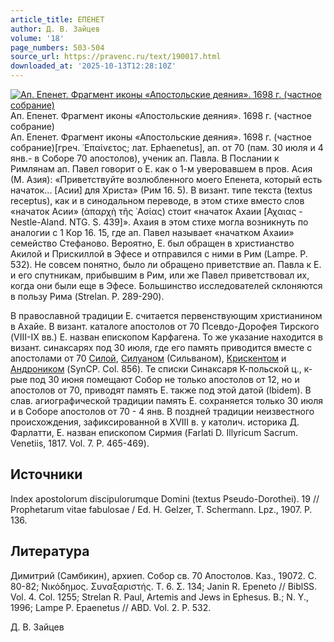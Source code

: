 ```yaml
---
article_title: ЕПЕНЕТ
author: Д. В. Зайцев
volume: '18'
page_numbers: 503-504
source_url: https://pravenc.ru/text/190017.html
downloaded_at: '2025-10-13T12:28:10Z'
---
```


[![Ап. Епенет. Фрагмент иконы «Апостольские деяния». 1698 г. (частное собрание)](https://pravenc.ru/data/181/495/1234/i200.jpg "Кликните для увеличения картинки")](https://pravenc.ru/data/181/495/1234/i400.jpg)Ап. Епенет. Фрагмент иконы «Апостольские деяния». 1698 г. (частное собрание)  
Ап. Епенет. Фрагмент иконы «Апостольские деяния». 1698 г. (частное собрание)[греч. ᾿Επαίνετος; лат. Ephaenetus], ап. от 70 (пам. 30 июля и 4 янв.- в Соборе 70 апостолов), ученик ап. Павла. В Послании к Римлянам ап. Павел говорит о Е. как о 1-м уверовавшем в пров. Асия (М. Азия): «Приветствуйте возлюбленного моего Епенета, который есть начаток... [Асии] для Христа» (Рим 16. 5). В визант. типе текста (textus receptus), как и в синодальном переводе, в этом стихе вместо слов «начаток Асии» (ἀπαρχὴ τῆς ᾿Ασίας) стоит «начаток Ахаии [Αχαιας - Nestle-Aland. NTG. S. 439]». Ахаия в этом стихе могла возникнуть по аналогии с 1 Кор 16. 15, где ап. Павел называет «начатком Ахаии» семейство Стефаново. Вероятно, Е. был обращен в христианство Акилой и Прискиллой в Эфесе и отправился с ними в Рим (Lampe. P. 532). Не совсем понятно, было ли обращено приветствие ап. Павла к Е. и его спутникам, прибывшим в Рим, или же Павел приветствовал их, когда они были еще в Эфесе. Большинство исследователей склоняются в пользу Рима (Strelan. P. 289-290).

В православной традиции Е. считается первенствующим христианином в Ахайе. В визант. каталоге апостолов от 70 Псевдо-Дорофея Тирского (VIII-IX вв.) Е. назван епископом Карфагена. То же указание находится в визант. синаксарях под 30 июля, где его память приводится вместе с апостолами от 70 [Силой](https://pravenc.ru/text/Силой.html), [Силуаном](https://pravenc.ru/text/Силуаном.html) (Сильваном), [Крискентом](https://pravenc.ru/text/Крискентом.html) и [Андроником](https://pravenc.ru/text/Андроник.html) (SynCP. Col. 856). Те списки Синаксаря К-польской ц., к-рые под 30 июня помещают Собор не только апостолов от 12, но и апостолов от 70, приводят память Е. также под этой датой (Ibidem). В слав. агиографической традиции память Е. сохраняется только 30 июля и в Соборе апостолов от 70 - 4 янв. В поздней традиции неизвестного происхождения, зафиксированной в XVIII в. у католич. историка Д. Фарлатти, Е. назван епископом Сирмия (Farlati D. Illyricum Sacrum. Venetiis, 1817. Vol. 7. P. 465-469).

## Источники

Index apostolorum discipulorumque Domini (textus Pseudo-Dorothei). 19 // Prophetarum vitae fabulosae / Ed. H. Gelzer, T. Schermann. Lpz., 1907. P. 136.

## Литература

Димитрий (Самбикин), архиеп.  Собор св. 70 Апостолов. Каз., 19072. C. 80-82; Νικόδημος. Συναξαριστής. Τ. 6. 
Σ. 134; Janin R. Epeneto // BiblSS. Vol. 4. Col. 1255; Strelan R. Paul, Artemis and Jews in Ephesus. B.; N. Y., 1996; Lampe P. Epaenetus // ABD. Vol. 2. P. 532.

Д. В. Зайцев
